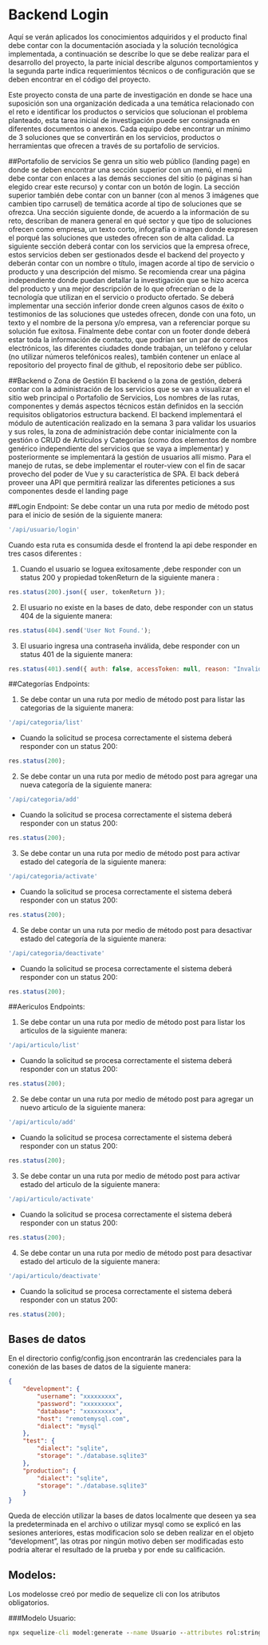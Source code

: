 # Backend Login

Aquí se verán aplicados los conocimientos adquiridos y el producto final debe contar con la documentación asociada y la solución tecnológica implementada, a continuación se describe lo que se debe realizar para el desarrollo del proyecto, la parte inicial describe algunos comportamientos y la segunda parte indica requerimientos técnicos o de configuración que se deben encontrar en el código del proyecto.

Este proyecto consta de una parte de investigación en donde se hace una suposición son una organización dedicada a una temática relacionado con el reto e identificar los productos o servicios que solucionan el problema planteado, esta tarea inicial de investigación puede ser consignada en diferentes documentos o anexos. Cada equipo debe encontrar un mínimo de 3 soluciones que se convertirán en los servicios, productos o herramientas que ofrecen a través de su portafolio de servicios.


##Portafolio de servicios
Se genra un sitio web público (landing page) en donde se deben encontrar una sección superior con un menú, el menú debe contar con enlaces a las demás secciones del sitio (o páginas si han elegido crear este recurso) y contar con un botón de login. La sección superior también debe contar con un banner (con al menos 3 imágenes que cambien tipo carrusel) de temática acorde al tipo de soluciones que se ofrezca.
Una sección siguiente donde, de acuerdo a la información de su reto, describan de manera general en qué sector y que tipo de soluciones ofrecen como empresa, un texto corto, infografía o imagen donde expresen el porqué las soluciones que ustedes ofrecen son de alta calidad.
La siguiente sección deberá contar con los servicios que la empresa ofrece, estos servicios deben ser gestionados desde el backend del proyecto y deberán contar con un nombre o título, imagen acorde al tipo de servicio o producto y una descripción del mismo. Se recomienda crear una página independiente donde puedan detallar la investigación que se hizo acerca del producto y una mejor descripción de lo que ofrecerían o de la tecnología que utilizan en el servicio o producto ofertado.
Se deberá implementar una sección inferior donde creen algunos casos de éxito o testimonios de las soluciones que ustedes ofrecen, donde con una foto, un texto y el nombre de la persona y/o empresa, van a referenciar porque su solución fue exitosa.
Finalmente debe contar con un footer donde deberá estar toda la información de contacto, que podrían ser un par de correos electrónicos, las diferentes ciudades donde trabajan, un teléfono y celular (no utilizar números telefónicos reales), también contener un enlace al repositorio del proyecto final de github, el repositorio debe ser público.

##Backend o Zona de Gestión
El backend o la zona de gestión, deberá contar con la administración de los servicios que se van a visualizar en el sitio web principal o Portafolio de Servicios, Los nombres de las rutas, componentes y demás aspectos técnicos están definidos en la sección requisitos obligatorios estructura backend.
El backend implementará el módulo de autenticación realizado en la semana 3 para validar los usuarios y sus roles, la zona de administración debe contar inicialmente con la gestión o CRUD de Artículos y Categorías (como dos elementos de nombre genérico independiente del servicios que se vaya a implementar) y posteriormente se implementará la gestión de usuarios allí mismo. Para el manejo de rutas, se debe implementar el router-view con el fin de sacar provecho del poder de Vue y su característica de SPA. El back deberá proveer una API que permitirá realizar las diferentes peticiones a sus componentes desde el landing page

##Login Endpoint:
Se debe contar un una ruta por medio de método post para el inicio de sesión de la siguiente manera:

```js
'/api/usuario/login'
```

Cuando esta ruta es consumida desde el frontend la api debe responder en tres casos diferentes :


1. Cuando el usuario se loguea exitosamente ,debe responder con un status 200 y propiedad tokenReturn de la siguiente manera :

```js
res.status(200).json({ user, tokenReturn });
```

2. El usuario no existe en la bases de dato, debe responder con un status 404 de la siguiente manera:

```js
res.status(404).send('User Not Found.');
```

3. El usuario ingresa una contraseña inválida, debe responder con un status 401 de la siguiente manera:

```js
res.status(401).send({ auth: false, accessToken: null, reason: "Invalid Password!" });
```

##Categorías Endpoints:
1. Se debe contar un una ruta por medio de método post para listar las categorias de la siguiente manera:
```js
'/api/categoria/list'
```

- Cuando la solicitud se procesa correctamente el sistema deberá responder con un status 200:

```js
res.status(200);
```

2. Se debe contar un una ruta por medio de método post para agregar una nueva categoría de la siguiente manera:
```js
'/api/categoria/add'
```

- Cuando la solicitud se procesa correctamente el sistema deberá responder con un status 200:

```js
res.status(200);
```


3. Se debe contar un una ruta por medio de método post para activar estado del categoría de la siguiente manera:
```js
'/api/categoria/activate'
```

- Cuando la solicitud se procesa correctamente el sistema deberá responder con un status 200:

```js
res.status(200);
```

4. Se debe contar un una ruta por medio de método post para desactivar estado del categoría de la siguiente manera:
```js
'/api/categoria/deactivate'
```

- Cuando la solicitud se procesa correctamente el sistema deberá responder con un status 200:

```js
res.status(200);
```

##Aericulos Endpoints:
1. Se debe contar un una ruta por medio de método post para listar los articulos de la siguiente manera:
```js
'/api/articulo/list'
```

- Cuando la solicitud se procesa correctamente el sistema deberá responder con un status 200:

```js
res.status(200);
```

2. Se debe contar un una ruta por medio de método post para agregar un nuevo articulo de la siguiente manera:
```js
'/api/articulo/add'
```

- Cuando la solicitud se procesa correctamente el sistema deberá responder con un status 200:

```js
res.status(200);
```


3. Se debe contar un una ruta por medio de método post para activar estado del articulo de la siguiente manera:
```js
'/api/articulo/activate'
```

- Cuando la solicitud se procesa correctamente el sistema deberá responder con un status 200:

```js
res.status(200);
```

4. Se debe contar un una ruta por medio de método post para desactivar estado del articulo de la siguiente manera:
```js
'/api/articulo/deactivate'
```

- Cuando la solicitud se procesa correctamente el sistema deberá responder con un status 200:

```js
res.status(200);
```


## Bases de datos 

En el directorio config/config.json encontrarán las credenciales para la conexión de las bases de datos de la siguiente manera:

```json
{
    "development": {
        "username": "xxxxxxxxx",
        "password": "xxxxxxxxx",
        "database": "xxxxxxxxx",
        "host": "remotemysql.com",
        "dialect": "mysql"
    },
    "test": {
        "dialect": "sqlite",
        "storage": "./database.sqlite3"
    },
    "production": {
        "dialect": "sqlite",
        "storage": "./database.sqlite3"
    }
}
```

Queda de elección utilizar la bases de datos localmente que deseen ya sea la predeterminada en el archivo o utilizar mysql como se explicó en las sesiones anteriores, estas modificacion solo se deben realizar en el objeto “development”, las otras por ningún motivo deben ser modificadas esto podría alterar el resultado de la prueba y por ende su calificación.

## Modelos:
Los modelosse creó por medio de sequelize cli con los atributos obligatorios.

###Modelo Usuario:
```cmd
npx sequelize-cli model:generate --name Usuario --attributes rol:string,nombre:string,password:string,email:string,estado:integer
```

